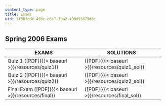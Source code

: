 ```yaml
---
content_type: page
title: Exams
uid: 3f50fede-490c-c6c7-7ba2-490d93879d0c
---
```


Spring 2006 Exams
-----------------

| EXAMS | SOLUTIONS |
| --- | --- |
| Quiz 1 ([PDF]({{< baseurl >}}/resources/quiz1)) | ([PDF]({{< baseurl >}}/resources/quiz1_sol)) |
| Quiz 2 ([PDF]({{< baseurl >}}/resources/quiz2)) | ([PDF]({{< baseurl >}}/resources/quiz2_sol)) |
| Final Exam ([PDF]({{< baseurl >}}/resources/final)) | ([PDF]({{< baseurl >}}/resources/final_sol))